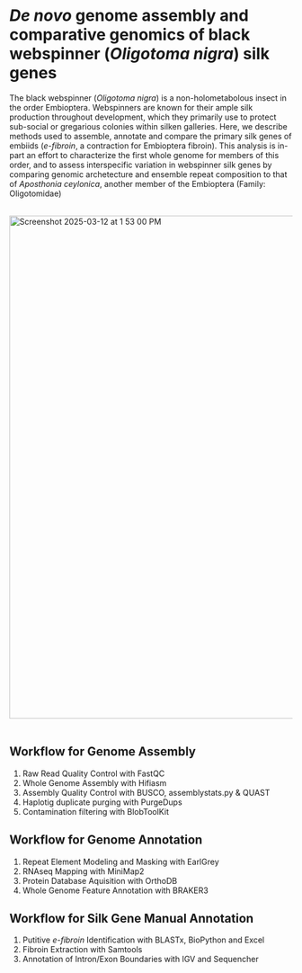 # _De novo_ genome assembly and comparative genomics of black webspinner (_Oligotoma nigra_) silk genes

The black webspinner (_Oligotoma nigra_) is a non-holometabolous insect in the order Embioptera. Webspinners are known for their ample silk production throughout development, which they primarily use to protect sub-social or gregarious colonies within silken galleries. 
Here, we describe methods used to assemble, annotate and compare the primary silk genes of embiids (_e-fibroin_, a contraction for Embioptera fibroin). This analysis is in-part an effort to characterize the first whole genome for members of this order, and to 
assess interspecific variation in webspinner silk genes by comparing genomic archetecture and ensemble repeat composition to that of _Aposthonia ceylonica_, another member of the Embioptera (Family: Oligotomidae)

</br>
<img width="895" alt="Screenshot 2025-03-12 at 1 53 00 PM" src="https://github.com/user-attachments/assets/37df8e47-224c-4349-be02-04ed5c33079d" />
<br/><br/>

## Workflow for Genome Assembly

1) Raw Read Quality Control with FastQC
2) Whole Genome Assembly with Hifiasm
3) Assembly Quality Control with BUSCO, assemblystats.py & QUAST
4) Haplotig duplicate purging with PurgeDups
5) Contamination filtering with BlobToolKit

## Workflow for Genome Annotation
1) Repeat Element Modeling and Masking with EarlGrey
2) RNAseq Mapping with MiniMap2
3) Protein Database Aquisition with OrthoDB
4) Whole Genome Feature Annotation with BRAKER3


## Workflow for Silk Gene Manual Annotation
1) Putitive _e-fibroin_ Identification with BLASTx, BioPython and Excel
2) Fibroin Extraction with Samtools
3) Annotation of Intron/Exon Boundaries with IGV and Sequencher
